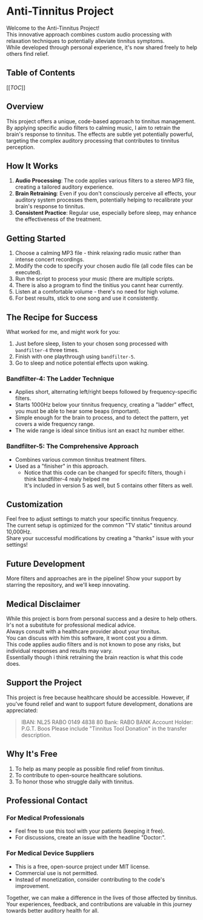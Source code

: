 # Anti-Tinnitus Project

Welcome to the Anti-Tinnitus Project!  
This innovative approach combines custom audio processing with relaxation techniques to potentially alleviate tinnitus symptoms.  
While developed through personal experience, it's now shared freely to help others find relief.

## Table of Contents
[[_TOC_]]

## Overview

This project offers a unique, code-based approach to tinnitus management. 
By applying specific audio filters to calming music, I aim to retrain the brain's response to tinnitus. 
The effects are subtle yet potentially powerful, targeting the complex auditory processing that contributes to tinnitus perception.

## How It Works

1. **Audio Processing**: The code applies various filters to a stereo MP3 file, creating a tailored auditory experience.  
2. **Brain Retraining**: Even if you don't consciously perceive all effects, your auditory system processes them, potentially helping to recalibrate your brain's   response to tinnitus.
3. **Consistent Practice**: Regular use, especially before sleep, may enhance the effectiveness of the treatment.  

## Getting Started

1. Choose a calming MP3 file - think relaxing radio music rather than intense concert recordings.
2. Modify the code to specify your chosen audio file (all code files can be executed).
3. Run the script to process your music (there are multiple scripts.
4. There is also a program to find the tinitius you cannt hear currently.
5. Listen at a comfortable volume - there's no need for high volume.
6. For best results, stick to one song and use it consistently.

## The Recipe for Success

What worked for me, and might work for you:

1. Just before sleep, listen to your chosen song processed with `bandfilter-4` three times.
2. Finish with one playthrough using `bandfilter-5`.
3. Go to sleep and notice potential effects upon waking.

### Bandfilter-4: The Ladder Technique
- Applies short, alternating left/right beeps followed by frequency-specific filters.
- Starts 1000Hz below your tinnitus frequency, creating a "ladder" effect, you must be able to hear some beaps (important).
- Simple enough for the brain to process, and to detect the pattern, yet covers a wide frequency range.
- The wide range is ideal since tinitius isnt an exact hz number either.

### Bandfilter-5: The Comprehensive Approach
- Combines various common tinnitus treatment filters.
- Used as a "finisher" in this approach.
  - Notice that this code can be changed for specifc filters, though i think bandfilter-4 realy helped me  
    It's included in version 5 as well, but 5 contains other filters as well.

## Customization

Feel free to adjust settings to match your specific tinnitus frequency.  
The current setup is optimized for the common "TV static" tinnitus around 10,000Hz.  
Share your successful modifications by creating a "thanks" issue with your settings!  

## Future Development

More filters and approaches are in the pipeline! Show your support by starring the repository, and we'll keep innovating.

## Medical Disclaimer

While this project is born from personal success and a desire to help others.
Ir's not a substitute for professional medical advice.  
Always consult with a healthcare provider about your tinnitus.  
You can discuss with him this software, it wont cost you a dimm.  
This code applies audio filters and is not known to pose any risks, but individual responses and results may vary.  
Essentially though i think retraining the brain reaction is what this code does.  

## Support the Project

This project is free because healthcare should be accessible. However, if you've found relief and want to support future development, donations are appreciated:

> IBAN: NL25 RABO 0149 4838 80
> Bank: RABO BANK
> Account Holder: P.G.T. Boos
> Please include "Tinnitus Tool Donation" in the transfer description.

## Why It's Free

1. To help as many people as possible find relief from tinnitus.
2. To contribute to open-source healthcare solutions.
3. To honor those who struggle daily with tinnitus.

## Professional Contact

### For Medical Professionals
- Feel free to use this tool with your patients (keeping it free).
- For discussions, create an issue with the headline "Doctor:".

### For Medical Device Suppliers
- This is a free, open-source project under MIT license.
- Commercial use is not permitted.
- Instead of monetization, consider contributing to the code's improvement.

Together, we can make a difference in the lives of those affected by tinnitus. 
Your experiences, feedback, and contributions are valuable in this journey towards better auditory health for all.
